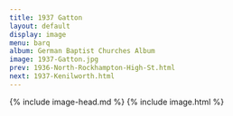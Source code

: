 ```yaml
---
title: 1937 Gatton
layout: default
display: image
menu: barq
album: German Baptist Churches Album
image: 1937-Gatton.jpg
prev: 1936-North-Rockhampton-High-St.html
next: 1937-Kenilworth.html
---
```

{% include image-head.md %}
{% include image.html %}